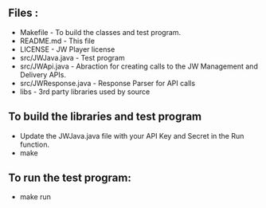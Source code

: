 ## Files :

* Makefile - To build the classes and test program.
* README.md - This file
* LICENSE - JW Player license
* src/JWJava.java - Test program
* src/JWApi.java - Abraction for creating calls to the JW Management and Delivery APIs.
* src/JWResponse.java - Response Parser for API calls
* libs - 3rd party libraries used by source

## To build the libraries and test program
* Update the JWJava.java file with your API Key and Secret in the Run function.
* make 

## To run the test program:
* make run



